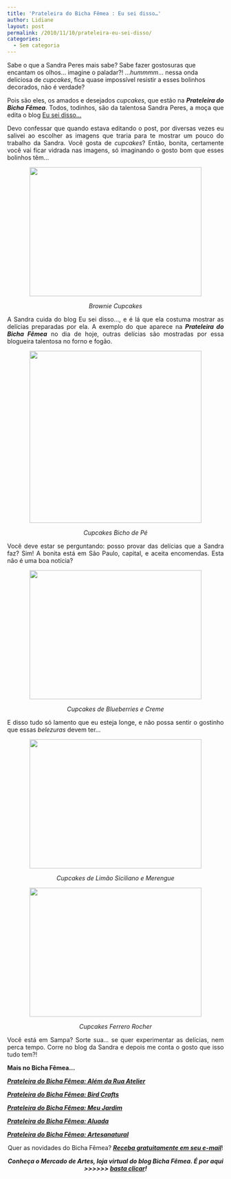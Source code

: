 ```yaml
---
title: 'Prateleira do Bicha Fêmea : Eu sei disso…'
author: Lidiane
layout: post
permalink: /2010/11/10/prateleira-eu-sei-disso/
categories:
  - Sem categoria
---
```

Sabe o que a Sandra Peres mais sabe? Sabe fazer gostosuras que encantam os olhos… imagine o paladar?! …_hummmm_… nessa onda deliciosa de _cupcakes_, fica quase impossível resistir a esses bolinhos decorados, não é verdade?

<p style="text-align: justify;">
  Pois são eles, os amados e desejados <em>cupcakes</em>, que estão na <strong><em>Prateleira do Bicha Fêmea</em></strong>. Todos, todinhos, são da talentosa Sandra Peres, a moça que edita o blog <a href="http://eutbseidisso.blogspot.com/" target="_blank" rel="noopener noreferrer">Eu sei disso…</a>
</p>

<!--more-->

<p style="text-align: justify;">
  Devo confessar que quando estava editando o post, por diversas vezes eu salivei ao escolher as imagens que traria para te mostrar um pouco do trabalho da Sandra. Você gosta de <em>cupcakes</em>? Então, bonita, certamente você vai ficar vidrada nas imagens, só imaginando o gosto bom que esses bolinhos têm…
</p>

<p style="text-align: center;">
  <em><a href="https://www.trololodemulher.com.br/2010/11/Brownie-Cupcakes.jpg"><img class="alignnone size-full wp-image-5425" title="Brownie Cupcakes" src="https://www.trololodemulher.com.br/2010/11/Brownie-Cupcakes.jpg" alt="" width="400" height="300" /></a></em>
</p>

<p style="text-align: center;">
  <em>Brownie Cupcakes</em>
</p>

<p style="text-align: justify;">
  A Sandra cuida do blog Eu sei disso…, e é lá que ela costuma mostrar as delícias preparadas por ela. A exemplo do que aparece na <strong><em>Prateleira do Bicha Fêmea</em></strong> no dia de hoje, outras delícias são mostradas por essa blogueira talentosa no forno e fogão.
</p>

<p style="text-align: center;">
  <em><a href="https://www.trololodemulher.com.br/2010/11/Cupcakes-Bicho-de-Pe.jpg"><img class="alignnone size-full wp-image-5426" title="Cupcakes Bicho de Pé" src="https://www.trololodemulher.com.br/2010/11/Cupcakes-Bicho-de-Pe.jpg" alt="" width="400" height="400" /></a></em>
</p>

<p style="text-align: center;">
  <em>Cupcakes Bicho de Pé</em>
</p>

<p style="text-align: justify;">
  Você deve estar se perguntando: posso provar das delícias que a Sandra faz? Sim! A bonita está em São Paulo, capital, e aceita encomendas. Esta não é uma boa notícia?
</p>

<p style="text-align: center;">
  <a href="https://www.trololodemulher.com.br/2010/11/Cupcakes-de-Blueberries-e-Creme.jpg"><img class="alignnone size-full wp-image-5429" title="Cupcakes de Blueberries e Creme" src="https://www.trololodemulher.com.br/2010/11/Cupcakes-de-Blueberries-e-Creme.jpg" alt="" width="400" height="300" /></a>
</p>

<p style="text-align: center;">
  <em>Cupcakes de Blueberries e Creme</em>
</p>

<p style="text-align: justify;">
  E disso tudo só lamento que eu esteja longe, e não possa sentir o gostinho que essas <em>belezuras</em> devem ter…
</p>

<p style="text-align: center;">
  <em><a href="https://www.trololodemulher.com.br/2010/11/Cupcakes-de-Limao-Siciliano-e-Merengue.jpg"><img class="alignnone size-full wp-image-5430" title="Cupcakes de Limão Siciliano e Merengue" src="https://www.trololodemulher.com.br/2010/11/Cupcakes-de-Limao-Siciliano-e-Merengue.jpg" alt="" width="400" height="300" /></a></em>
</p>

<p style="text-align: center;">
  <em>Cupcakes de Limão Siciliano e Merengue</em>
</p>

<p style="text-align: center;">
  <em><a href="https://www.trololodemulher.com.br/2010/11/Cupcakes-Ferrero-Rocher.jpg"><img class="alignnone size-full wp-image-5431" title="Cupcakes Ferrero Rocher" src="https://www.trololodemulher.com.br/2010/11/Cupcakes-Ferrero-Rocher.jpg" alt="" width="400" height="300" /></a></em>
</p>

<p style="text-align: center;">
  <em>Cupcakes Ferrero Rocher</em>
</p>

<p style="text-align: justify;">
  Você está em Sampa? Sorte sua… se quer experimentar as delícias, nem perca tempo. Corre no blog da Sandra e depois me conta o gosto que isso tudo tem?!
</p>

**Mais no Bicha Fêmea…**

**_[Prateleira do Bicha Fêmea: Além da Rua Atelier](http://www.trololodemulher.com.br/2010/10/13/alem-da-rua-atelier/)_**

**_[Prateleira do Bicha Fêmea: Bird Crafts](http://www.trololodemulher.com.br/2010/08/25/kit-festas-bird-crafts/)_**

**_[Prateleira do Bicha Fêmea: Meu Jardim](http://www.trololodemulher.com.br/2010/07/28/prateleira-meu-jardim/)_**

**_[Prateleira do Bicha Fêmea: Aluada](http://www.trololodemulher.com.br/2010/06/09/artesanato-aluada/)_**

**_[Prateleira do Bicha Fêmea: Artesanatural](http://www.trololodemulher.com.br/2010/05/05/artesanato-artesanatural/)_**

<p style="text-align: center;">
  Quer as novidades do Bicha Fêmea? <strong><em><a href="http://feedburner.google.com/fb/a/mailverify?uri=blogbichafemea&loc=pt_BR">Receba gratuitamente em seu e-mail</a></em></strong>!
</p>

<p style="text-align: center;">
  <strong><em>Conheça o Mercado de Artes, loja virtual do blog Bicha Fêmea. É por aqui >>>>>> </em><a href="http://www.trololodemulher.com.br/loja/"><em>basta clicar</em></a><em>!</em></strong>
</p>
